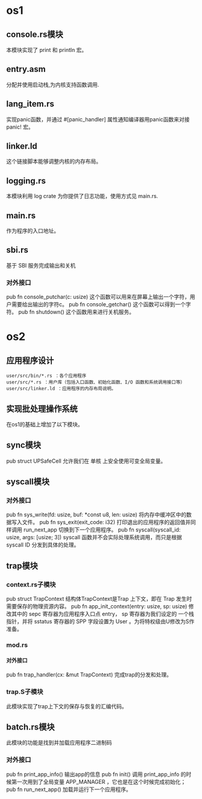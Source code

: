 # os1
## console.rs模块
本模块实现了 print 和 println 宏。
## entry.asm
分配并使用启动栈,为内核支持函数调用.
## lang_item.rs
实现panic函数，并通过 #[panic_handler] 属性通知编译器用panic函数来对接 panic! 宏。
## linker.ld
这个链接脚本能够调整内核的内存布局。
## logging.rs
本模块利用 log crate 为你提供了日志功能，使用方式见 main.rs.
## main.rs
作为程序的入口地址。
## sbi.rs
基于 SBI 服务完成输出和关机
### 对外接口
  pub fn console_putchar(c: usize)
这个函数可以用来在屏幕上输出一个字符，用户需要给出输出的字符c。
  pub fn console_getchar()
这个函数可以得到一个字符。
  pub fn shutdown()
这个函数用来进行关机服务。

# os2
## 应用程序设计
    user/src/bin/*.rs ：各个应用程序
    user/src/*.rs ：用户库（包括入口函数、初始化函数、I/O 函数和系统调用接口等）
    user/src/linker.ld ：应用程序的内存布局说明。
## 实现批处理操作系统
在os1的基础上增加了以下模块。
## sync模块
  pub struct UPSafeCell<T> 
允许我们在 单核 上安全使用可变全局变量。
## syscall模块
### 对外接口
  pub fn sys_write(fd: usize, buf: *const u8, len: usize) 
将内存中缓冲区中的数据写入文件。
  pub fn sys_exit(exit_code: i32) 
打印退出的应用程序的返回值并同样调用 run_next_app 切换到下一个应用程序。
  pub fn syscall(syscall_id: usize, args: [usize; 3]) 
syscall 函数并不会实际处理系统调用，而只是根据 syscall ID 分发到具体的处理。
## trap模块
### context.rs子模块
  pub struct TrapContext
结构体TrapContext是Trap 上下文，即在 Trap 发生时需要保存的物理资源内容。 
  pub fn app_init_context(entry: usize, sp: usize)
修改其中的 sepc 寄存器为应用程序入口点 entry， sp 寄存器为我们设定的 一个栈指针，并将 sstatus 寄存器的 SPP 字段设置为 User 。为将特权级由U修改为S作准备。
### mod.rs
#### 对外接口
  pub fn trap_handler(cx: &mut TrapContext)
完成trap的分发和处理。
### trap.S子模块
此模块实现了trap上下文的保存与恢复的汇编代码。

## batch.rs模块
此模块的功能是找到并加载应用程序二进制码
### 对外接口
  pub fn print_app_info()
输出app的信息
  pub fn init() 
调用 print_app_info 的时候第一次用到了全局变量 APP_MANAGER ，它也是在这个时候完成初始化；
  pub fn run_next_app() 
加载并运行下一个应用程序。
